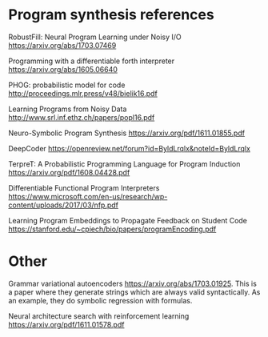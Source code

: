 # Program synthesis references

RobustFill: Neural Program Learning under Noisy I/O <https://arxiv.org/abs/1703.07469>

Programming with a differentiable forth interpreter <https://arxiv.org/abs/1605.06640>

PHOG: probabilistic model for code <http://proceedings.mlr.press/v48/bielik16.pdf>

Learning Programs from Noisy Data <http://www.srl.inf.ethz.ch/papers/popl16.pdf>

Neuro-Symbolic Program Synthesis <https://arxiv.org/pdf/1611.01855.pdf>

DeepCoder <https://openreview.net/forum?id=ByldLrqlx&noteId=ByldLrqlx>

TerpreT: A Probabilistic Programming Language for Program Induction <https://arxiv.org/pdf/1608.04428.pdf>

Differentiable Functional Program Interpreters <https://www.microsoft.com/en-us/research/wp-content/uploads/2017/03/nfp.pdf>

Learning Program Embeddings to Propagate Feedback on Student Code <https://stanford.edu/~cpiech/bio/papers/programEncoding.pdf>


# Other

Grammar variational autoencoders <https://arxiv.org/abs/1703.01925>. This is a paper where they generate strings which are always valid syntactically. As an example, they do symbolic regression with formulas.

Neural architecture search with reinforcement learning <https://arxiv.org/pdf/1611.01578.pdf>

